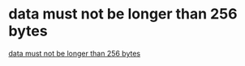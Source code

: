 # data must not be longer than 256 bytes
[data must not be longer than 256 bytes](https://aiwithcloud.com/2022/09/14/data_must_not_be_longer_than_256_bytes/)